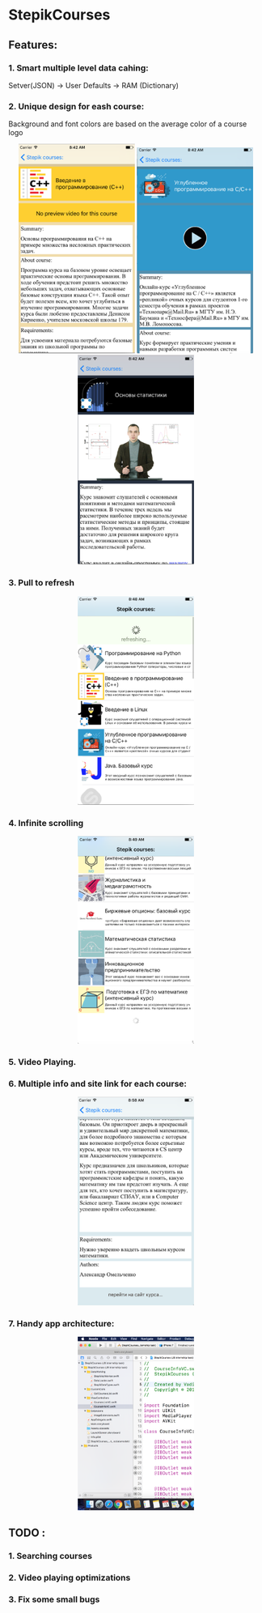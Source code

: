 # StepikCourses

## Features:

### 1. Smart multiple level data cahing:
Setver(JSON) -> User Defaults -> RAM (Dictionary)

### 2. Unique design for eash course:
Background and font colors are based on the average color of a course logo

<p align="center">
<img float="left" src="screenshots/coursePage1.png" width="230"/>
<img float="left" src="screenshots/coursePage2.png" width="230"/>
<img float="left" src="screenshots/coursePage3.png" width="230"/>
</p>

### 3. Pull to refresh

<p align="center">
<img float="left" src="screenshots/pullToRefresh.png" width="230"/>
</p>

### 4. Infinite scrolling

<p align="center">
<img float="left" src="screenshots/infiniteScrolling.png" width="230"/>
</p>

### 5. Video Playing.

### 6. Multiple info and site link for each course:

<p align="center">
<img float="left" src="screenshots/siteLink.png" width="230"/>
</p>

### 7. Handy app architecture:

<p align="center">
<img float="left" src="screenshots/appArch.png" width="230"/>
</p>

## TODO :

### 1. Searching courses
### 2. Video playing optimizations
### 3. Fix some small bugs
